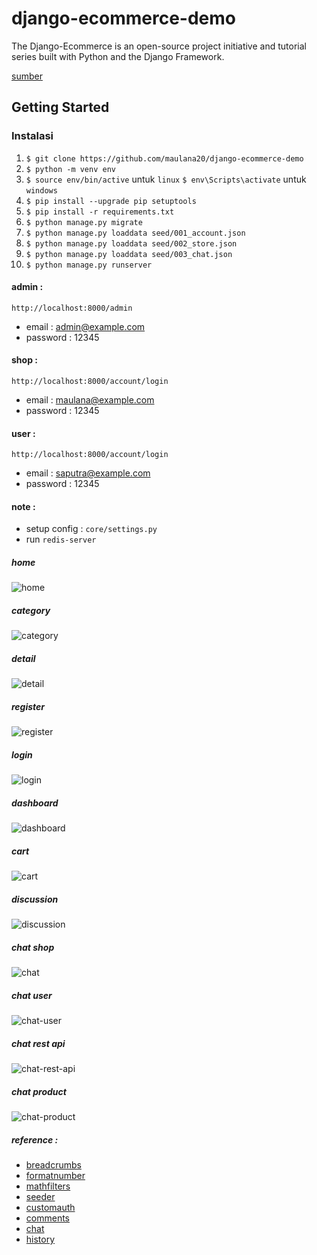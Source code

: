 # django-ecommerce-demo
The Django-Ecommerce is an open-source project initiative and tutorial series built with Python and the Django Framework.

[sumber](https://github.com/veryacademy/django-ecommerce-project)

## Getting Started

### Instalasi

1.  `$ git clone https://github.com/maulana20/django-ecommerce-demo`
2.  `$ python -m venv env`
3.  `$ source env/bin/active` untuk `linux` `$ env\Scripts\activate` untuk `windows`
4.  `$ pip install --upgrade pip setuptools`
5.  `$ pip install -r requirements.txt`
6.  `$ python manage.py migrate`
7.  `$ python manage.py loaddata seed/001_account.json`
8.  `$ python manage.py loaddata seed/002_store.json`
9.  `$ python manage.py loaddata seed/003_chat.json`
10.  `$ python manage.py runserver`

#### admin :
`http://localhost:8000/admin`
- email : admin@example.com
- password : 12345

#### shop :
`http://localhost:8000/account/login`
- email : maulana@example.com
- password : 12345

#### user :
`http://localhost:8000/account/login`
- email : saputra@example.com
- password : 12345

#### note :
- setup config : `core/settings.py`
- run `redis-server`

##### home
![home](https://github.com/maulana20/django-ecommerce-demo/blob/main/screens/home.png)

##### category
![category](https://github.com/maulana20/django-ecommerce-demo/blob/main/screens/category.png)

##### detail
![detail](https://github.com/maulana20/django-ecommerce-demo/blob/main/screens/detail.png)

##### register
![register](https://github.com/maulana20/django-ecommerce-demo/blob/main/screens/register.png)

##### login
![login](https://github.com/maulana20/django-ecommerce-demo/blob/main/screens/login.png)

##### dashboard
![dashboard](https://github.com/maulana20/django-ecommerce-demo/blob/main/screens/dashboard.png)

##### cart
![cart](https://github.com/maulana20/django-ecommerce-demo/blob/main/screens/cart.png)

##### discussion
![discussion](https://github.com/maulana20/django-ecommerce-demo/blob/main/screens/discussion.png)

##### chat shop
![chat](https://github.com/maulana20/django-ecommerce-demo/blob/main/screens/chat.png)

##### chat user
![chat-user](https://github.com/maulana20/django-ecommerce-demo/blob/main/screens/chat-user.png)

##### chat rest api
![chat-rest-api](https://github.com/maulana20/django-ecommerce-demo/blob/main/screens/chat-rest-api.png)

##### chat product
![chat-product](https://github.com/maulana20/django-ecommerce-demo/blob/main/screens/chat-product.png)

##### reference :
- [breadcrumbs](https://django-bootstrap-breadcrumbs.readthedocs.io/en/latest/)
- [formatnumber](https://stackoverflow.com/questions/346467/format-numbers-in-django-templates)
- [mathfilters](https://pypi.org/project/django-mathfilters/)
- [seeder](https://medium.com/@ardho/migration-and-seeding-in-django-3ae322952111)
- [customauth](https://kimmosaaskilahti.fi/blog/2021-04-18-django-custom-authentication/)
- [comments](https://djangocentral.com/creating-comments-system-with-django/)
- [chat](https://github.com/narrowfail/django-channels-chat)
- [history](https://django-simple-history.readthedocs.io/en/latest/quick_start.html)
